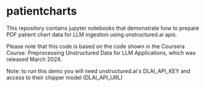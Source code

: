 # patientcharts
This repository contains jupyter notebooks that demonstrate how to prepare PDF patient chart data for LLM ingestion using unstructured.ai apis.

Please note that this code is based on the code shown in the Coursera Course: Preprocessing Unstructured Data for LLM Applications, which was released March 2024.



Note:  to run this demo you will need unstructured.ai's DLAI_API_KEY and access to their chipper model (DLAI_API_URL)
